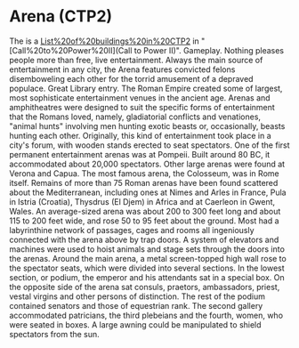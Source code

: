 # Arena (CTP2)

The is a [List%20of%20buildings%20in%20CTP2](building) in "[Call%20to%20Power%20II](Call to Power II)".
Gameplay.
Nothing pleases people more than free, live entertainment. Always the main source of entertainment in any city, the Arena features convicted felons disemboweling each other for the torrid amusement of a depraved populace. 
Great Library entry.
The Roman Empire created some of largest, most sophisticate entertainment venues in the ancient age. Arenas and amphitheatres were designed to suit the specific forms of entertainment that the Romans loved, namely, gladiatorial conflicts and venationes, "animal hunts" involving men hunting exotic beasts or, occasionally, beasts hunting each other. Originally, this kind of entertainment took place in a city's forum, with wooden stands erected to seat spectators. One of the first permanent entertainment arenas was at Pompeii. Built around 80 BC, it accommodated about 20,000 spectators. Other large arenas were found at Verona and Capua. The most famous arena, the Colosseum, was in Rome itself. Remains of more than 75 Roman arenas have been found scattered about the Mediterranean, including ones at Nimes and Arles in France, Pula in Istria (Croatia), Thysdrus (El Djem) in Africa and at Caerleon in Gwent, Wales.
An average-sized arena was about 200 to 300 feet long and about 115 to 200 feet wide, and rose 50 to 95 feet about the ground. Most had a labyrinthine network of passages, cages and rooms all ingeniously connected with the arena above by trap doors. A system of elevators and machines were used to hoist animals and stage sets through the doors into the arenas. Around the main arena, a metal screen-topped high wall rose to the spectator seats, which were divided into several sections. In the lowest section, or podium, the emperor and his attendants sat in a special box. On the opposite side of the arena sat consuls, praetors, ambassadors, priest, vestal virgins and other persons of distinction. The rest of the podium contained senators and those of equestrian rank. The second gallery accommodated patricians, the third plebeians and the fourth, women, who were seated in boxes. A large awning could be manipulated to shield spectators from the sun.